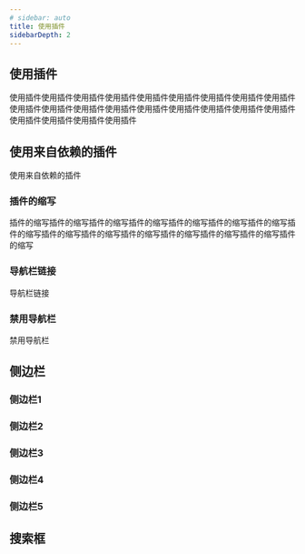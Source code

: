 ```yaml
---
# sidebar: auto
title: 使用插件
sidebarDepth: 2
---
```


## 使用插件
使用插件使用插件使用插件使用插件使用插件使用插件使用插件使用插件使用插件使用插件使用插件使用插件使用插件使用插件使用插件使用插件使用插件使用插件使用插件使用插件使用插件使用插件

## 使用来自依赖的插件
使用来自依赖的插件
### 插件的缩写
插件的缩写插件的缩写插件的缩写插件的缩写插件的缩写插件的缩写插件的缩写插件的缩写插件的缩写插件的缩写插件的缩写插件的缩写插件的缩写插件的缩写插件的缩写
### 导航栏链接
导航栏链接
### 禁用导航栏
禁用导航栏

## 侧边栏
### 侧边栏1
### 侧边栏2
### 侧边栏3
### 侧边栏4
### 侧边栏5

## 搜索框
